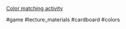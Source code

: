 [Color matching activity](https://www.facebook.com/reel/1465249264258695)

#game #lecture_materials #cardboard #colors 